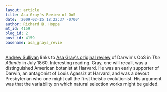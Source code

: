 ```yaml
---
layout: article
title: Asa Gray's Review of OoS
date: '2009-02-15 18:22:37 -0700'
author: Richard B. Hoppe
mt_id: 4159
blog_id: 2
post_id: 4159
basename: asa_grays_revie
---
```

[Andrew Sullivan](http://andrewsullivan.theatlantic.com/the_daily_dish/2009/02/when-the-theory.html) links to [Asa Gray's original review](http://www.theatlantic.com/doc/186007/gray) of Darwin's OoS in _The Atlantic_ in July 1860.  Interesting reading.  Gray, one will recall, was a distinguished  American botanist at Harvard.  He was an early supporter of Darwin, an antagonist of Louis Agassiz at Harvard, and was a devout Presbyterian who one might call the first theistic evolutionist.  His argument was that the variability on which natural selection works might be guided.
